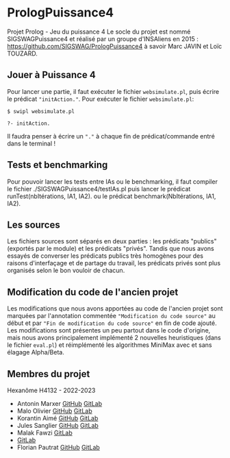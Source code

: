 # PrologPuissance4
Projet Prolog - Jeu du puissance 4
Le socle du projet est nommé SIGSWAGPuissance4 et réalisé par un groupe d'INSAliens en 2015 : https://github.com/SIGSWAG/PrologPuissance4 à savoir Marc JAVIN et Loïc TOUZARD.


## Jouer à Puissance 4  
Pour lancer une partie, il faut exécuter le fichier `websimulate.pl`, puis écrire le prédicat `"initAction."`.
Pour exécuter le fichier `websimulate.pl`:
```
$ swipl websimulate.pl

?- initAction.
```

Il faudra penser à écrire un `"."` à chaque fin de prédicat/commande entré dans le terminal !

## Tests et benchmarking 
Pour pouvoir lancer les tests entre IAs ou le benchmarking, il faut compiler le fichier ./SIGSWAGPuissance4/testIAs.pl puis lancer le prédicat runTest(nbItérations, IA1, IA2). ou le prédicat benchmark(NbItérations, IA1, IA2).

## Les sources
Les fichiers sources sont séparés en deux parties : les prédicats "publics" (exportés par le module) et les prédicats "privés". Tandis que nous avons essayés de converser les prédicats publics très homogènes pour des raisons d'interfaçage et de partage du travail, les prédicats privés sont plus organisés selon le bon vouloir de chacun.

## Modification du code de l'ancien projet
Les modifications que nous avons apportées au code de l'ancien projet sont marquées par l'annotation commentée `"Modification du code source"` au début et par `"Fin de modification du code source"` en fin de code ajouté. Les modifications sont présentes un peu partout dans le code d'origine, mais nous avons principalement implémenté 2 nouvelles heuristiques (dans le fichier `eval.pl`) et réimplémenté les algorithmes MiniMax avec et sans élagage Alpha/Beta.

## Membres du projet
Hexanôme H4132 - 2022-2023
- Antonin Marxer [GitHub](https://github.com/PheonBest) [GitLab](https://gitlab.com/PheonBest)
- Malo Olivier [GitHub](https://github.com/Lomax333) [GitLab](https://gitlab.com/Lomax333)
- Korantin Aimé [GitHub](https://github.com/Xynaanthrok) [GitLab](https://gitlab.com/Xynaanthrok)
- Jules Sanglier [GitHub](https://github.com/julessanglier) [GitLab](https://gitlab.com/julessanglier)
- Malak Fawzi [GitLab](https://gitlab.com/malak-fawzi)
- [GitLab](https://gitlab.com/tseds)
- Florian Pautrat [GitHub](https://github.com/FloTrat) [GitLab](https://gitlab.com/FloTrat)
